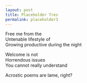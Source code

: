 ```yaml
---
layout: post
title: Placeholder Tres
permalink: placeholder3
---
```


Free me from the<br/>
Untenable lifestyle of<br/> 
Growing productive during the night<br/>

Welcome is not   
Horrendous issues   
You cannot really understand   

Acrostic poems are lame, right?
